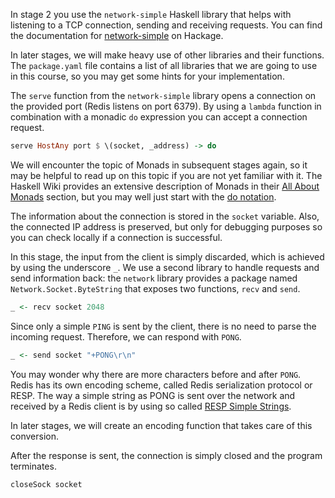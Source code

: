 In stage 2 you use the `network-simple` Haskell library that helps with listening to a TCP connection, sending and receiving requests.
You can find the documentation for [network-simple](https://hackage.haskell.org/package/network-simple) on Hackage.

In later stages, we will make heavy use of other libraries and their functions.
The `package.yaml` file contains a list of all libraries that we are going to use in this course, so you may get some hints for your implementation.

The `serve` function from the `network-simple` library opens a connection on the provided port (Redis listens on port 6379).
By using a `lambda` function in combination with a monadic `do` expression you can accept a connection request.

```haskell
serve HostAny port $ \(socket, _address) -> do
```

We will encounter the topic of Monads in subsequent stages again, so it may be helpful to read up on this topic if you are not yet familiar with it.
The Haskell Wiki provides an extensive description of Monads in their [All About Monads](https://wiki.haskell.org/All_About_Monads) section, but you may well just start with the [do notation](https://wiki.haskell.org/All_About_Monads#Do_notation).

The information about the connection is stored in the `socket` variable.
Also, the connected IP address is preserved, but only for debugging purposes so you can check locally if a connection is successful.

In this stage, the input from the client is simply discarded, which is achieved by using the underscore `_`.
We use a second library to handle requests and send information back: the `network` library provides a package named `Network.Socket.ByteString` that exposes two functions, `recv` and `send`.

```haskell
_ <- recv socket 2048
```

Since only a simple `PING` is sent by the client, there is no need to parse the incoming request.
Therefore, we can respond with `PONG`.

```haskell
_ <- send socket "+PONG\r\n"
```

You may wonder why there are more characters before and after `PONG`.
Redis has its own encoding scheme, called Redis serialization protocol or RESP.
The way a simple string as PONG is sent over the network and received by a Redis client is by using so called [RESP Simple Strings](https://redis.io/docs/reference/protocol-spec/#resp-simple-strings).

In later stages, we will create an encoding function that takes care of this conversion.

After the response is sent, the connection is simply closed and the program terminates.

```haskell
closeSock socket
```